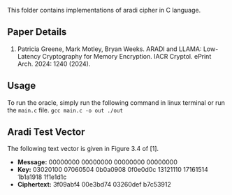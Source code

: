 This folder contains implementations of aradi cipher in C language.

## Paper Details
1. Patricia Greene, Mark Motley, Bryan Weeks.
ARADI and LLAMA: Low-Latency Cryptography for Memory Encryption.
IACR Cryptol. ePrint Arch. 2024: 1240 (2024).

## Usage
To run the oracle, simply run the following command in linux terminal or run the `main.c` file.
``
gcc main.c -o out
./out
``

## Aradi Test Vector
The following text vector is given in Figure 3.4 of [1].

- **Message:** 00000000 00000000 00000000 00000000
- **Key:** 03020100 07060504 0b0a0908 0f0e0d0c 13121110 17161514 1b1a1918 1f1e1d1c
- **Ciphertext:** 3f09abf4 00e3bd74 03260def b7c53912

<!-- ### Round Key -->
<!-- | Round | Round Key | -->
<!-- |-------|--------------| -->
<!-- |0 | 03020100 07060504 0b0a0908 0f0e0d0c| -->
<!-- |1 | 31323734 2b2c2d2a 89829f94 eaddccfb| -->
<!-- |2 | 19181312 49484342 bfb2b5b8 efe2e5e8| -->
<!-- |3 | 93d8dd96 49bbf102 12918d0e 2caf0292| -->
<!-- |4 | 7c795e5b 6e0a4a2f 708952ab 0fb51eb7| -->
<!-- |5 | 73be37f3 b12de15c 6d10261a 63fa1fb1| -->
<!-- |6 | 30e1a565 56518eba 38a4dc70 43b62b6b| -->
<!-- |7 | 6ff94bf4 a1525d49 960d690a f40ac5e6| -->
<!-- |8 | 652b43fa 7ea0caa1 8356eca6 eed8d0ca| -->
<!-- |9 | 1e8816b8 eaf40402 bf1911db d2ed83c3| -->
<!-- |10 | 2aed0767 d7e42972 0ddcac43 e0ce34bd| -->
<!-- |11 | e587db6f d93a728e e7a79043 54e47c4c| -->
<!-- |12 | 5deafddf 1235c451 b9420597 1bc4fb83| -->
<!-- |13 | f95881fc a9cbae8e 266a00c2 64230546| -->
<!-- |14 | cc0fab2e 5b7aad77 32495539 b022810a| -->
<!-- |15 | 71c5c046 8ab9aa02 d8fb0856 b7dfa119| -->
<!-- |16 | a443053b 69322a8e e8abfb4f 41cf0ca8| -->
